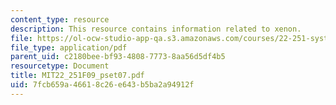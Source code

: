 ```yaml
---
content_type: resource
description: This resource contains information related to xenon.
file: https://ol-ocw-studio-app-qa.s3.amazonaws.com/courses/22-251-systems-analysis-of-the-nuclear-fuel-cycle-fall-2009/7fcb659a46618c26e643b5ba2a94912f_MIT22_251F09_pset07.pdf
file_type: application/pdf
parent_uid: c2180bee-bf93-4808-7773-8aa56d5df4b5
resourcetype: Document
title: MIT22_251F09_pset07.pdf
uid: 7fcb659a-4661-8c26-e643-b5ba2a94912f
---
```

